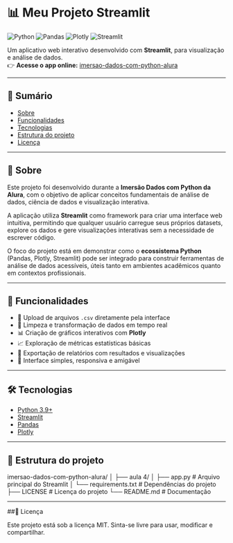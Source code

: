 # 📊 Meu Projeto Streamlit

![Python](https://img.shields.io/badge/python-3670A0?style=for-the-badge&logo=python&logoColor=ffdd54)
![Pandas](https://img.shields.io/badge/pandas-%23150458.svg?style=for-the-badge&logo=pandas&logoColor=white)
![Plotly](https://img.shields.io/badge/Plotly-%233F4F75.svg?style=for-the-badge&logo=plotly&logoColor=white) 
![Streamlit](https://img.shields.io/badge/Made%20with-Streamlit-FF4B4B?logo=streamlit&logoColor=white)

Um aplicativo web interativo desenvolvido com **Streamlit**, para visualização e análise de dados.  
👉 **Acesse o app online:** [imersao-dados-com-python-alura](https://dados-com-python-alura2025.streamlit.app/)

---

## 📑 Sumário

- [Sobre](#-sobre)
- [Funcionalidades](#-funcionalidades)
- [Tecnologias](#-tecnologias)
- [Estrutura do projeto](#-estrutura-do-projeto)
- [Licença](#-licença)

---

## 📌 Sobre

Este projeto foi desenvolvido durante a **Imersão Dados com Python da Alura**, com o objetivo de aplicar conceitos fundamentais de análise de dados, ciência de dados e visualização interativa.

A aplicação utiliza **Streamlit** como framework para criar uma interface web intuitiva, permitindo que qualquer usuário carregue seus próprios datasets, explore os dados e gere visualizações interativas sem a necessidade de escrever código.

O foco do projeto está em demonstrar como o **ecossistema Python** (Pandas, Plotly, Streamlit) pode ser integrado para construir ferramentas de análise de dados acessíveis, úteis tanto em ambientes acadêmicos quanto em contextos profissionais.

---

## 🚀 Funcionalidades

- 📂 Upload de arquivos `.csv` diretamente pela interface
- 🧹 Limpeza e transformação de dados em tempo real
- 📊 Criação de gráficos interativos com **Plotly**
- 📈 Exploração de métricas estatísticas básicas
- 📑 Exportação de relatórios com resultados e visualizações
- 🎨 Interface simples, responsiva e amigável

---

## 🛠 Tecnologias

- [Python 3.9+](https://www.python.org/)
- [Streamlit](https://streamlit.io/)
- [Pandas](https://pandas.pydata.org/)
- [Plotly](https://plotly.com/python/)

---

## 📂 Estrutura do projeto
imersao-dados-com-python-alura/
│
├── aula 4/
│   ├── app.py               # Arquivo principal do Streamlit
│   └── requirements.txt     # Dependências do projeto
├──  LICENSE                 # Licença do projeto
└── README.md                # Documentação

---

##📜 Licença

Este projeto está sob a licença MIT.
Sinta-se livre para usar, modificar e compartilhar.
